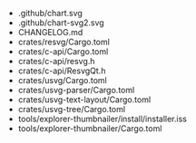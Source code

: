 - .github/chart.svg
- .github/chart-svg2.svg
- CHANGELOG.md
- crates/resvg/Cargo.toml
- crates/c-api/Cargo.toml
- crates/c-api/resvg.h
- crates/c-api/ResvgQt.h
- crates/usvg/Cargo.toml
- crates/usvg-parser/Cargo.toml
- crates/usvg-text-layout/Cargo.toml
- crates/usvg-tree/Cargo.toml
- tools/explorer-thumbnailer/install/installer.iss
- tools/explorer-thumbnailer/Cargo.toml

